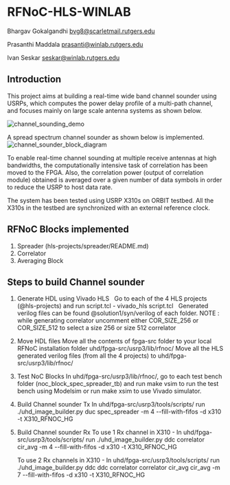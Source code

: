 # RFNoC-HLS-WINLAB

Bhargav Gokalgandhi bvg8@scarletmail.rutgers.edu

Prasanthi Maddala prasanti@winlab.rutgers.edu

Ivan Seskar seskar@winlab.rutgers.edu

## Introduction
This project aims at building a real-time wide band channel sounder using USRPs, which computes the power delay profile of a multi-path channel, and focuses mainly on large scale antenna systems as shown below.

![channel_sounding_demo](https://user-images.githubusercontent.com/9439021/27981986-ee9480fa-6364-11e7-8bd5-c1f9374eb964.jpg)

A spread spectrum channel sounder as shown below is implemented.
![channel_sounder_block_diagram](https://user-images.githubusercontent.com/9439021/27981984-e9af8008-6364-11e7-981e-91cf151f054d.jpg)

To enable real-time channel sounding at multiple receive antennas at high bandwidths, the computationally intensive task of correlation has been moved to the FPGA. Also, the correlation power (output of correlation module) obtained is averaged over a given number of data symbols in order to reduce the USRP to host data rate.

The system has been tested using USRP X310s on ORBIT testbed. All the X310s in the testbed are synchronized with an external reference clock. 

## RFNoC Blocks implemented

1) Spreader (hls-projects/spreader/README.md)
2) Correlator
3) Averaging Block

## Steps to build Channel sounder

1) Generate HDL using Vivado HLS
   Go to each of the 4 HLS projects (@hls-projects) and run script.tcl - vivado_hls script.tcl
   Generated verilog files can be found @solution1/syn/verilog of each folder.
   NOTE : while generating correlator uncomment either COR_SIZE_256 or COR_SIZE_512 to select a size 256 or size 512 correlator
   
2) Move HDL files 
   Move all the contents of fpga-src folder to your local RFNoC installation folder uhd/fpga-src/usrp3/lib/rfnoc/
   Move all the HLS generated verilog files (from all the 4 projects) to uhd/fpga-src/usrp3/lib/rfnoc/
   
3) Test NoC Blocks
   In uhd/fpga-src/usrp3/lib/rfnoc/, go to each test bench folder (noc_block_spec_spreader_tb) and run make vsim to run the test bench using Modelsim or run make xsim to use Vivado simulator.
   
4) Build Channel sounder Tx
   In uhd/fpga-src/usrp3/tools/scripts/ run
   ./uhd_image_builder.py duc spec_spreader -m 4 --fill-with-fifos -d x310 -t X310_RFNOC_HG
   
5) Build Channel sounder Rx
   To use 1 Rx channel in X310 - In uhd/fpga-src/usrp3/tools/scripts/ run
   ./uhd_image_builder.py ddc correlator cir_avg -m 4 --fill-with-fifos -d x310 -t X310_RFNOC_HG
   
   To use 2 Rx channels in X310 - In uhd/fpga-src/usrp3/tools/scripts/ run
   ./uhd_image_builder.py ddc ddc correlator correlator cir_avg cir_avg -m 7 --fill-with-fifos -d x310 -t X310_RFNOC_HG
